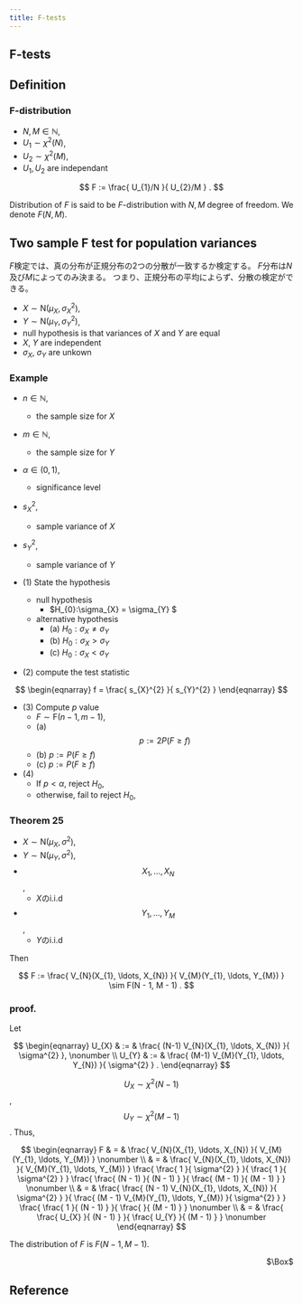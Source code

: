 ```yaml
---
title: F-tests
---
```


## F-tests

## Definition

### F-distribution
* $N, M \in \mathbb{N}$,
* $U_{1} \sim \chi^{2}(N)$,
* $U_{2} \sim \chi^{2}(M)$,
* $U_{1}, U_{2}$ are independant

$$
    F
    :=
    \frac{
        U_{1}/N
    }{
        U_{2}/M
    }
    .
$$

Distribution of $F$ is said to be $F$-distribution with $N, M$ degree of freedom.
We denote $F(N, M)$.

## Two sample F test for population variances
$F$検定では、真の分布が正規分布の2つの分散が一致するか検定する。
$F$分布は$N$及び$M$によってのみ決まる。
つまり、正規分布の平均によらず、分散の検定ができる。

* $X \sim \mathrm{N}(\mu_{X}, \sigma_{X}^{2})$,
* $Y \sim \mathrm{N}(\mu_{Y}, \sigma_{Y}^{2})$,
* null hypothesis is that variances of $X$ and $Y$ are equal
* $X$, $Y$ are independent
* $\sigma_{X}$, $\sigma_{Y}$ are unkown

### Example
* $n \in \mathbb{N}$,
    * the sample size for $X$
* $m \in \mathbb{N}$,
    * the sample size for $Y$
* $\alpha \in (0, 1)$,
    * significance level
* $s_{X}^{2}$,
    * sample variance of $X$
* $s_{Y}^{2}$,
    * sample variance of $Y$


* (1) State the hypothesis
    * null hypothesis
        * $H_{0}:\sigma_{X} = \sigma_{Y} $
    * alternative hypothesis
        * (a) $H_{0}:\sigma_{X} \neq \sigma_{Y}$
        * (b) $H_{0}:\sigma_{X} > \sigma_{Y}$
        * (c) $H_{0}:\sigma_{X} < \sigma_{Y}$
* (2) compute the test statistic


$$
\begin{eqnarray}
    f
    =
    \frac{
        s_{X}^{2}
    }{
        s_{Y}^{2}
    }
\end{eqnarray}
$$

* (3) Compute $p$ value
    * $F \sim \mathrm{F}(n - 1, m - 1)$,
    * (a) $$
    p := 2P(F \ge f)$$
    * (b) $p := P(F \ge f)$
    * (c) $p := P(F \ge f)$
* (4)
    * If $p < \alpha$, reject $H_{0}$,
    * otherwise, fail to reject $H_{0}$,

### Theorem 25
* $X \sim \mathrm{N}(\mu_{X}, \sigma^{2})$,
* $Y \sim \mathrm{N}(\mu_{Y}, \sigma^{2})$,
* $$X_{1}, \ldots, X_{N}$$,
    * $X$のi.i.d
* $$Y_{1}, \ldots, Y_{M}$$,
    * $Y$のi.i.d

Then

$$
    F
    :=
    \frac{
        V_{N}(X_{1}, \ldots, X_{N})
    }{
        V_{M}(Y_{1}, \ldots, Y_{M})
    }
    \sim
    F(N - 1, M - 1)
    .
$$


### proof.
Let

$$
\begin{eqnarray}
    U_{X}
    & := &
        \frac{
            (N-1)
            V_{N}(X_{1}, \ldots, X_{N})
        }{
            \sigma^{2}
        },
    \nonumber
    \\
    U_{Y}
    & := &
        \frac{
            (M-1)
            V_{M}(Y_{1}, \ldots, Y_{N})
        }{
            \sigma^{2}
        }
    .
\end{eqnarray}
$$

$$U_{X} \sim \chi^{2}(N-1)$$, $$U_{Y} \sim \chi^{2}(M-1)$$.
Thus,

$$
\begin{eqnarray}
    F
    & = &
        \frac{
            V_{N}(X_{1}, \ldots, X_{N})
        }{
            V_{M}(Y_{1}, \ldots, Y_{M})
        }
    \nonumber
    \\
    & = &
        \frac{
            V_{N}(X_{1}, \ldots, X_{N})
        }{
            V_{M}(Y_{1}, \ldots, Y_{M})
        }
        \frac{
            \frac{
                1
            }{
                \sigma^{2}
            }
        }{
            \frac{
                1
            }{
                \sigma^{2}
            }
        }
        \frac{
            \frac{
                (N - 1)
            }{
                (N - 1)
            }
        }{
            \frac{
                (M - 1)
            }{
                (M - 1)
            }
        }
    \nonumber
    \\
    & = &
        \frac{
            \frac{
                (N - 1)
                V_{N}(X_{1}, \ldots, X_{N})
            }{
                \sigma^{2}
            }
        }{
            \frac{
                (M - 1)
                V_{M}(Y_{1}, \ldots, Y_{M})
            }{
                \sigma^{2}
            }
        }
        \frac{
            \frac{
                1
            }{
                (N - 1)
            }
        }{
            \frac{
            }{
                (M - 1)
            }
        }
    \nonumber
    \\
    & = &
        \frac{
            \frac{
                U_{X}
            }{
                (N - 1)
            }
        }{
            \frac{
                U_{Y}
            }{
                (M - 1)
            }
        }
    \nonumber
\end{eqnarray}
$$

The distribution of $F$ is $F(N - 1, M - 1)$.

<div class="QED" style="text-align: right">$\Box$</div>

## Reference
